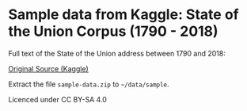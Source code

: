 # Sample data from Kaggle: State of the Union Corpus (1790 - 2018)

Full text of the State of the Union address between 1790 and 2018: 

[Original Source (Kaggle)](https://www.kaggle.com/rtatman/state-of-the-union-corpus-1989-2017)

Extract the file `sample-data.zip` to `~/data/sample`.

Licenced under CC BY-SA 4.0
